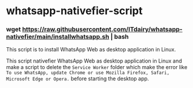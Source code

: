 # whatsapp-nativefier-script

### wget https://raw.githubusercontent.com/ITdairy/whatsapp-nativefier/main/installwhatsapp.sh | bash

This script is to install WhatsApp Web as desktop application in Linux.

This script nativefier WhatsApp Web as desktop application in Linux and make a script to delete the `Service Worker` folder which make the error like `To use WhatsApp, update Chrome or use Mozilla Firefox, Safari, Microsoft Edge or Opera.` before starting the desktop app.
